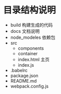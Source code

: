# 目录结构说明
- build
构建生成的代码
- docs
文档说明
- node_modeles
依赖包
- src
    - components
    - container
    - index.html 主页
    - index.js
- .babelrc
- package.json
- README.md
- webpack.config.js
